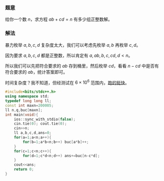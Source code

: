 ### 题意

给你一个数 $n$，求方程 $ab+cd=n$ 有多少组正整数解。

### 解法

暴力枚举 $a,b,c,d$ 复杂度太大，我们可以考虑先枚举 $a,b$ 再枚举 $c,d$。

因为要求 $a,b,c,d$ 都是正整数，所以肯定有 $a,ab,b,c,cd,d < n$。

所以我们可以先把符合要求的 $ab$ 存到桶里，然后枚举 $cd$，看看 $n-cd$ 中是否有符合要求的 $ab$，统计答案即可。

时间复杂度？我不知道，但经测试在 $6\times 10^6$ 范围内，[跑的挺快](https://atcoder.jp/contests/abc292/submissions/39422912)。

```cpp
#include<bits/stdc++.h>
using namespace std;
typedef long long ll;
const int maxn=200005;
ll n,q,buc[maxn];
int main(void){
    ios::sync_with_stdio(false);
    cin.tie(0); cout.tie(0);
    cin>>n;
    ll a,b,c,d,ans=0;
    for(a=1;a<n;a++){
    	for(b=1;a*b<n;b++) buc[a*b]++;
	}
	for(c=1;c<n;c++){
		for(d=1;c*d<n;d++) ans+=buc[n-c*d];
	}
	cout<<ans;
    return 0;
}
```
